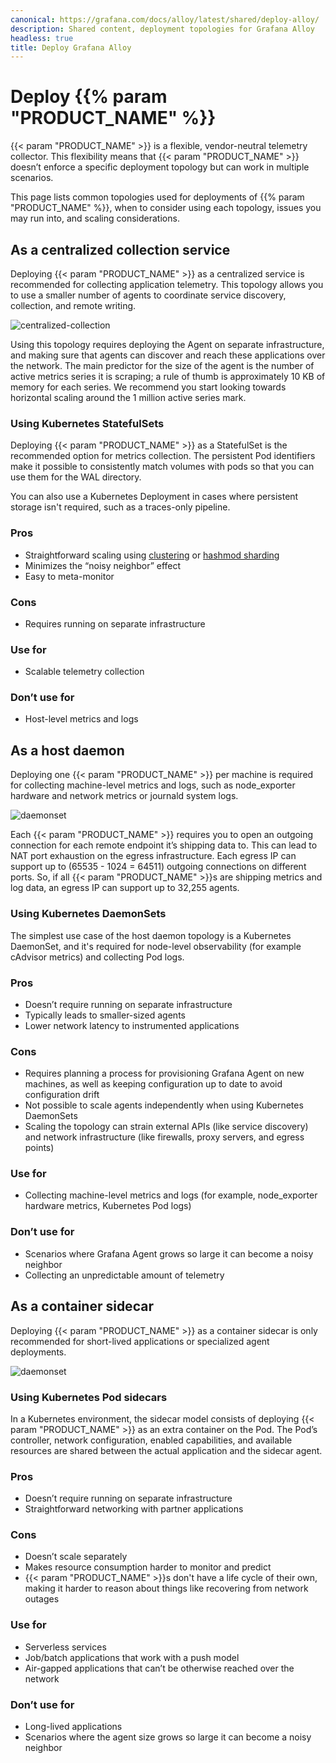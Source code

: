 ```yaml
---
canonical: https://grafana.com/docs/alloy/latest/shared/deploy-alloy/
description: Shared content, deployment topologies for Grafana Alloy
headless: true
title: Deploy Grafana Alloy
---
```


# Deploy {{% param "PRODUCT_NAME" %}}

{{< param "PRODUCT_NAME" >}} is a flexible, vendor-neutral telemetry collector.
This flexibility means that {{< param "PRODUCT_NAME" >}} doesn’t enforce a specific deployment topology but can work in multiple scenarios.

This page lists common topologies used for deployments of {{% param "PRODUCT_NAME" %}}, when to consider using each topology, issues you may run into, and scaling considerations.

## As a centralized collection service

Deploying {{< param "PRODUCT_NAME" >}} as a centralized service is recommended for collecting application telemetry.
This topology allows you to use a smaller number of agents to coordinate service discovery, collection, and remote writing.

![centralized-collection](/media/docs/agent/agent-topologies/centralized-collection.png)

Using this topology requires deploying the Agent on separate infrastructure, and making sure that agents can discover and reach these applications over the network.
The main predictor for the size of the agent is the number of active metrics series it is scraping; a rule of thumb is approximately 10 KB of memory for each series.
We recommend you start looking towards horizontal scaling around the 1 million active series mark.

### Using Kubernetes StatefulSets

Deploying {{< param "PRODUCT_NAME" >}} as a StatefulSet is the recommended option for metrics collection.
The persistent Pod identifiers make it possible to consistently match volumes with pods so that you can use them for the WAL directory.

You can also use a Kubernetes Deployment in cases where persistent storage isn't required, such as a traces-only pipeline.

### Pros

* Straightforward scaling using [clustering][] or [hashmod sharding][]
* Minimizes the “noisy neighbor” effect
* Easy to meta-monitor

### Cons

* Requires running on separate infrastructure

### Use for

* Scalable telemetry collection

### Don’t use for

* Host-level metrics and logs

## As a host daemon

Deploying one {{< param "PRODUCT_NAME" >}} per machine is required for collecting machine-level metrics and logs, such as node_exporter hardware and network metrics or journald system logs.

![daemonset](/media/docs/agent/agent-topologies/daemonset.png)

Each {{< param "PRODUCT_NAME" >}} requires you to open an outgoing connection for each remote endpoint it’s shipping data to.
This can lead to NAT port exhaustion on the egress infrastructure.
Each egress IP can support up to (65535 - 1024 = 64511) outgoing connections on different ports.
So, if all {{< param "PRODUCT_NAME" >}}s are shipping metrics and log data, an egress IP can support up to 32,255 agents.

### Using Kubernetes DaemonSets

The simplest use case of the host daemon topology is a Kubernetes DaemonSet, and it's required for node-level observability (for example cAdvisor metrics) and collecting Pod logs.

### Pros

* Doesn’t require running on separate infrastructure
* Typically leads to smaller-sized agents
* Lower network latency to instrumented applications

### Cons

* Requires planning a process for provisioning Grafana Agent on new machines, as well as keeping configuration up to date to avoid configuration drift
* Not possible to scale agents independently when using Kubernetes DaemonSets
* Scaling the topology can strain external APIs (like service discovery) and network infrastructure (like firewalls, proxy servers, and egress points)

### Use for

* Collecting machine-level metrics and logs (for example, node_exporter hardware metrics, Kubernetes Pod logs)

### Don’t use for

* Scenarios where Grafana Agent grows so large it can become a noisy neighbor
* Collecting an unpredictable amount of telemetry

## As a container sidecar

Deploying {{< param "PRODUCT_NAME" >}} as a container sidecar is only recommended for short-lived applications or specialized agent deployments.

![daemonset](/media/docs/agent/agent-topologies/sidecar.png)

### Using Kubernetes Pod sidecars

In a Kubernetes environment, the sidecar model consists of deploying {{< param "PRODUCT_NAME" >}} as an extra container on the Pod.
The Pod’s controller, network configuration, enabled capabilities, and available resources are shared between the actual application and the sidecar agent.

### Pros

* Doesn’t require running on separate infrastructure
* Straightforward networking with partner applications

### Cons

* Doesn’t scale separately
* Makes resource consumption harder to monitor and predict
* {{< param "PRODUCT_NAME" >}}s don't have a life cycle of their own, making it harder to reason about things like recovering from network outages

### Use for

* Serverless services
* Job/batch applications that work with a push model
* Air-gapped applications that can’t be otherwise reached over the network

### Don’t use for

* Long-lived applications
* Scenarios where the agent size grows so large it can become a noisy neighbor

<!-- ToDo: Check URL path -->
[hashmod sharding]: https://grafana.com/docs/agent/latest/static/operation-guide/

[clustering]: ../../concepts/clustering/
